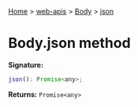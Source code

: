 [Home](./index) &gt; [web-apis](web-apis.md) &gt; [Body](web-apis.body.md) &gt; [json](web-apis.body.json.md)

# Body.json method


**Signature:**
```javascript
json(): Promise<any>;
```
**Returns:** `Promise<any>`

